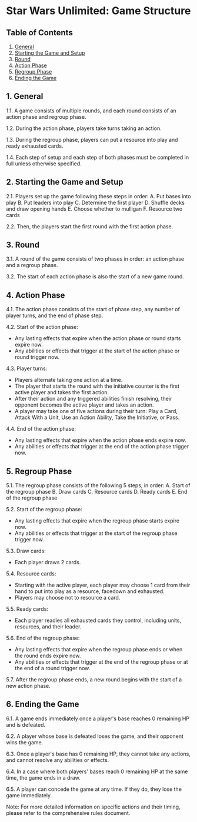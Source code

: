 # Star Wars Unlimited: Game Structure

## Table of Contents
1. [General](#1-general)
2. [Starting the Game and Setup](#2-starting-the-game-and-setup)
3. [Round](#3-round)
4. [Action Phase](#4-action-phase)
5. [Regroup Phase](#5-regroup-phase)
6. [Ending the Game](#6-ending-the-game)

## 1. General
1.1. A game consists of multiple rounds, and each round consists of an action phase and regroup phase.

1.2. During the action phase, players take turns taking an action.

1.3. During the regroup phase, players can put a resource into play and ready exhausted cards.

1.4. Each step of setup and each step of both phases must be completed in full unless otherwise specified.

## 2. Starting the Game and Setup
2.1. Players set up the game following these steps in order:
   A. Put bases into play
   B. Put leaders into play
   C. Determine the first player
   D. Shuffle decks and draw opening hands
   E. Choose whether to mulligan
   F. Resource two cards

2.2. Then, the players start the first round with the first action phase.

## 3. Round
3.1. A round of the game consists of two phases in order: an action phase and a regroup phase.

3.2. The start of each action phase is also the start of a new game round.

## 4. Action Phase
4.1. The action phase consists of the start of phase step, any number of player turns, and the end of phase step.

4.2. Start of the action phase:
   - Any lasting effects that expire when the action phase or round starts expire now.
   - Any abilities or effects that trigger at the start of the action phase or round trigger now.

4.3. Player turns:
   - Players alternate taking one action at a time.
   - The player that starts the round with the initiative counter is the first active player and takes the first action.
   - After their action and any triggered abilities finish resolving, their opponent becomes the active player and takes an action.
   - A player may take one of five actions during their turn: Play a Card, Attack With a Unit, Use an Action Ability, Take the Initiative, or Pass.

4.4. End of the action phase:
   - Any lasting effects that expire when the action phase ends expire now.
   - Any abilities or effects that trigger at the end of the action phase trigger now.

## 5. Regroup Phase
5.1. The regroup phase consists of the following 5 steps, in order:
   A. Start of the regroup phase
   B. Draw cards
   C. Resource cards
   D. Ready cards
   E. End of the regroup phase

5.2. Start of the regroup phase:
   - Any lasting effects that expire when the regroup phase starts expire now.
   - Any abilities or effects that trigger at the start of the regroup phase trigger now.

5.3. Draw cards:
   - Each player draws 2 cards.

5.4. Resource cards:
   - Starting with the active player, each player may choose 1 card from their hand to put into play as a resource, facedown and exhausted.
   - Players may choose not to resource a card.

5.5. Ready cards:
   - Each player readies all exhausted cards they control, including units, resources, and their leader.

5.6. End of the regroup phase:
   - Any lasting effects that expire when the regroup phase ends or when the round ends expire now.
   - Any abilities or effects that trigger at the end of the regroup phase or at the end of a round trigger now.

5.7. After the regroup phase ends, a new round begins with the start of a new action phase.

## 6. Ending the Game
6.1. A game ends immediately once a player's base reaches 0 remaining HP and is defeated.

6.2. A player whose base is defeated loses the game, and their opponent wins the game.

6.3. Once a player's base has 0 remaining HP, they cannot take any actions, and cannot resolve any abilities or effects.

6.4. In a case where both players' bases reach 0 remaining HP at the same time, the game ends in a draw.

6.5. A player can concede the game at any time. If they do, they lose the game immediately.

Note: For more detailed information on specific actions and their timing, please refer to the comprehensive rules document.